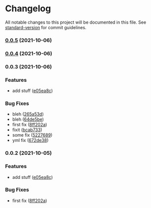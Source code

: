 # Changelog

All notable changes to this project will be documented in this file. See [standard-version](https://github.com/conventional-changelog/standard-version) for commit guidelines.

### [0.0.5](https://github.com/achung89-kryptowire/standard-version-nestjs/compare/v0.0.4...v0.0.5) (2021-10-06)

### [0.0.4](https://github.com/achung89-kryptowire/standard-version-nestjs/compare/v0.0.3...v0.0.4) (2021-10-06)

### 0.0.3 (2021-10-06)


### Features

* add stuff ([e05ea8c](https://github.com/achung89-kryptowire/standard-version-nestjs/commit/e05ea8c4db64eef3f1e4f681b40a8c965dc254c8))


### Bug Fixes

* bleh ([265a53d](https://github.com/achung89-kryptowire/standard-version-nestjs/commit/265a53df731be14b5e5fb71fd1eeb7b6a0e5f565))
* bleh ([64de5be](https://github.com/achung89-kryptowire/standard-version-nestjs/commit/64de5be21897efbdad2ad0a7a84dbcc1c5ea1f18))
* first fix ([8ff202a](https://github.com/achung89-kryptowire/standard-version-nestjs/commit/8ff202af9ce80673e0ab1d87abe6a3003de5b93a))
* fixit ([bcab733](https://github.com/achung89-kryptowire/standard-version-nestjs/commit/bcab73335248379e4de5af5b4ec5e6ea5829cde2))
* some fix ([5227689](https://github.com/achung89-kryptowire/standard-version-nestjs/commit/5227689c1867600f9554ba059e5959eaaede3204))
* yml fix ([672de38](https://github.com/achung89-kryptowire/standard-version-nestjs/commit/672de38aec7f49a72f8c792f57a337e4e33dd3e2))

### 0.0.2 (2021-10-05)


### Features

* add stuff ([e05ea8c](https://github.com/achung89-kryptowire/standard-version-nestjs/commit/e05ea8c4db64eef3f1e4f681b40a8c965dc254c8))


### Bug Fixes

* first fix ([8ff202a](https://github.com/achung89-kryptowire/standard-version-nestjs/commit/8ff202af9ce80673e0ab1d87abe6a3003de5b93a))
